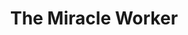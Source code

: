 ---
title: The Miracle Worker
year: 1967
opening_date: 1967-02-24
closing_date: 1967-03-04
layout: productions
image:
image_caption:
image_credit:
playbill:
category:
details:
  Theatre: Theatre Jacksonville
  Venue: Little Theatre
cast:
  A Doctor: Shane Hummel
  Kate: Thelma Mayeron
  Keller: Lowell King
  Helen: Pamela Nearhoof
  Martha: Kathleen Smith
  Percy: David Witten
  Anut Ev: Lyn Lazarus
  James: Tappan King
  Anagnos: George Large
  Annie Sullivan: Judith Jett
  Viney: Norma Burke
  Blind Girl: 
    - Polly Witten
    - Margaret O'Dwyer
    - Jill Stephens
    - Mary Brown
    - Thyra Wellman
    - Roxanne Jinright
    - Allison Karrer
    - Zelda Bettman

crew:
  Director: George Ballis
  Scenic Design: Larry Riddle
  Stage Manager: 
    - Terry McIntyre
    - Gil Gimbel
  Costumes: 
    - Gwen Nearhoof
    - Mary Frances Thornhill
    - Gert Berman
    - Gwyda Agnew
  Properties: 
    - Thelma Baker
    - Gladys Witten
    - Mary Frances Thornhill
    - Bonnie Grossman
    - Donna Suslak
    - Judy Pryor
    - Sara Jo Berman
  Make-up: 
    - Marcy Massaniso
    - Marshall Grauer
  Sound: 
    - Helen Roberts
    - Maria Alaracon
    - Marshall Grauer
  Lighting: 
    - Peggy Miller
    - Walter Quattlebaum
    - Al Gimbel
  Follow Spot: 
    - Nancy Keller
    - Ellen Black
  Scenery: 
    - Hal Nearhoof
    - Al Gimbel
    - Walter Quattlebaum
    - Charles Vance
    - Sara Jo Berman
    - David Witten
    - Paul Galloway
  Jean Goodman: Jean Goodman.
external_links:
---
